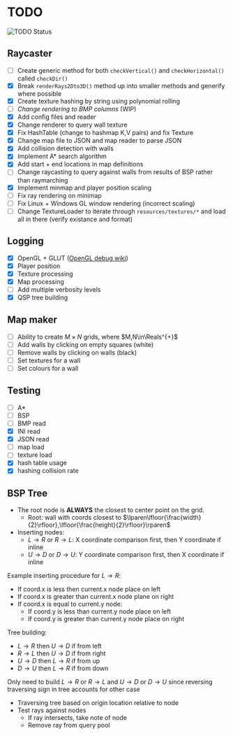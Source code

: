 # TODO

![TODO Status](https://img.shields.io/badge/TODO-outstanding-yellow?style=for-the-badge&logo=markdown)

## Raycaster

* [ ] Create generic method for both `checkVertical()` and `checkHorizontal()` called `checkDir()`
* [x] Break `renderRays2Dto3D()` method up into smaller methods and generify where possible
* [x] Create texture hashing by string using polynomial rolling
* [ ] *Change rendering to BMP columns* (WIP)
* [x] Add config files and reader
* [x] Change renderer to query wall texture
* [x] Fix HashTable (change to hashmap K,V pairs) and fix Texture
* [x] Change map file to JSON and map reader to parse JSON
* [x] Add collision detection with walls
* [x] Implement A* search algorithm
* [x] Add start + end locations in map definitions
* [ ] Change raycasting to query against walls from results of BSP rather than raymarching
* [x] Implement minmap and player position scaling
* [ ] Fix ray rendering on minimap
* [ ] Fix Linux + Windows GL window rendering (incorrect scaling)
* [ ] Change TextureLoader to iterate through `resources/textures/*` and load all in there (verify existance and format)

## Logging

* [x] OpenGL + GLUT ([OpenGL debug wiki](https://www.khronos.org/opengl/wiki/Debug_Output))
* [x] Player position
* [x] Texture processing
* [x] Map processing
* [ ] Add multiple verbosity levels
* [x] QSP tree building

## Map maker

* [ ] Ability to create $M\times N$ grids, where $M,N\in\Reals^{+}$
* [ ] Add walls by clicking on empty squares (white)
* [ ] Remove walls by clicking on walls (black)
* [ ] Set textures for a wall
* [ ] Set colours for a wall

## Testing

* [ ] A*
* [ ] BSP
* [ ] BMP read
* [x] INI read
* [x] JSON read
* [ ] map load
* [ ] texture load
* [x] hash table usage
* [x] hashing collision rate

## BSP Tree

* The root node is **ALWAYS** the closest to center point on the grid.
  * Root: wall with coords closest to $\lparen\lfloor{\frac{width}{2}\rfloor},\lfloor{\frac{height}{2}\rfloor}\rparen$
* Inserting nodes:
  * $L\to R$ or $R\to L$: X coordinate comparison first, then Y coordinate if inline
  * $U\to D$ or $D\to U$: Y coordinate comparison first, then X coordinate if inline

Example inserting procedure for $L\to R$:

* If coord.x is less then current.x node place on left
* If coord.x is greater than current.x node plane on right
* If coord.x is equal to current.y node:
  * If coord.y is less than current.y node place on left
  * If coord.y is greater than current.y node place on right

Tree building:

* $L\to R$ then $U\to D$ if from left
* $R\to L$ then $U\to D$ if from right
* $U\to D$ then $L\to R$ if from up
* $D\to U$ then $L\to R$ if from down

Only need to build $L\to R$ or $R\to L$ and $U\to D$ or $D\to U$ since reversing traversing sign in tree accounts for other case

* Traversing tree based on origin location relative to node
* Test rays against nodes
  * If ray intersects, take note of node
  * Remove ray from query pool
